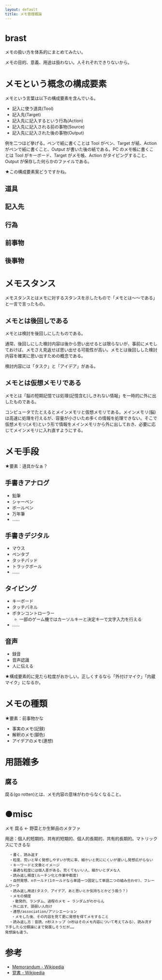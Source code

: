 ```yaml
---
layout: default
title: メモ管理概論
---
```


# brast
メモの扱い方を体系的にまとめてみたい。

メモの目的、意義、用途は扱わない。人それぞれできりないから。

# メモという概念の構成要素
メモという言葉は以下の構成要素を含んでいる。

- 記入に使う道具(Tool)
- 記入先(Target)
- 記入先に記入するという行為(Action)
- 記入先に記入される前の事物(Source)
- 記入先に記入された後の事物(Output)

例を二つほど挙げる。ペンで紙に書くことは Tool がペン、Target が紙、Action がペンで紙に書くこと、Output が書いた後の紙である。PC のメモ帳に書くことは Tool がキーボード、Target がメモ帳、Action がタイピングすること、Output が保存した何らかのファイルである。

★この構成要素案どうですかね。

## 道具

## 記入先

## 行為

## 前事物

## 後事物

# メモスタンス
メモスタンスとはメモに対するスタンスを示したもので「メモとは～～である」と一言で言ったもの。

## メモとは後回しである
メモとは検討を後回しにしたものである。

通常、後回しにした検討内容は後から思い出せるとは限らないが、事前にメモしておけば、メモさえ見返せば思い出せる可能性が高い。メモとは後回しした検討内容を確実に思い出すための概念である。

検討内容には「タスク」と「アイデア」がある。

## メモとは仮想メモリである
メモとは「脳の短期記憶では処理(記憶含む)しきれない情報」を一時的に外に出したものである。

コンピュータでたとえるとメインメモリと仮想メモリである。メインメモリ(脳)は高速に処理を行えるが、容量が小さいため多くの情報を処理できない。そこで仮想メモリ(メモ)という形で情報をメインメモリから外に出しておき、必要に応じてメインメモリに入れ直すようにする。

# メモ手段
★要素：道具かなぁ？

## 手書きアナログ
- 鉛筆
- シャーペン
- ボールペン
- 万年筆
- ……

## 手書きデジタル
- マウス
- ペンタブ
- タッチパッド
- トラックボール
- ……

## タイピング
- キーボード
- タッチパネル
- ボタンコントローラー
  - 一部のゲーム機ではカーソルキーと決定キーで文字入力を行える
- ……

## 音声
- 録音
- 音声認識
- 人に伝える

★構成要素的に見たら粒度がおかしい。正しくするなら「外付けマイク」「内蔵マイク」になるか。

# メモの種類
★要素：前事物かな

- 事実のメモ(記録)
- 解釈のメモ(脚色)
- アイデアのメモ(連想)

# 用語雑多

## 腐る
腐る(go rotten)とは、メモ内容の意味がわからなくなること。

# ●misc
メモ 腐る ← 野菜とか生鮮品のメタファ

用途：個人的短期的、共有的短期的、個人的長期的、共有的長期的。マトリックスにできるな

```
  ・書く、読み返す
  ・粒度、荒いと早く発想しやすいが死に率、細かいと死ににくいが遅いし発想広がらない
  ・キーワードと文章とイメージ
  ・最適な粒度には個人差がある。荒くてもいい人、細かいとダメな人
  ・読み返し頻度(ルーチン化と作業中都度)
  ・自然発想、nホールド(1ホールドなら単語一つ固定して単語二つの組み合わせ)、フレームワーク
  ・読み返し用途(タスク、アイデア、あと思いとか気持ちとかどう扱う？)
  ・メモの頻度
   ・散発的、ランダム、過程のメモ ← ランダムがわからん
  ・外に出す、頭弱い人向け
  ・連想/association/アソシエーション
   ・メモした後、その内容を見て更に発想を得てメモすること
  ・読み返し方：音読、n秒ストップ（n秒はそのメモ内容について考えてみる）、読み流す
下手したら分類論にまで発展しそうだが……
発想論も違う。
```

# 参考
- [Memorandum - Wikipedia](https://en.wikipedia.org/wiki/Memorandum)
- [覚書 - Wikipedia](https://ja.wikipedia.org/wiki/%E8%A6%9A%E6%9B%B8)
